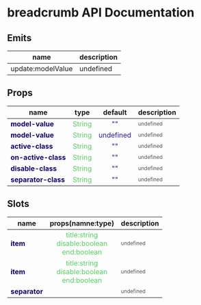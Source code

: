 # breadcrumb API Documentation



## Emits

| name | description |
| -------- | ------- |
| update:modelValue | undefined |



## Props

| <div style="font-weight: bold;font-size:16px">name</div> | type | default | description |
| -------- | ------- | ------- | ------- |
| <div style="color : #100069FF;font-weight: bold;">    model-value</div> | <div style="color : #55CF65FF; text-align: center"> String</div> |<div style="color : #241891FF; text-align: center"> "" </div> | <div style="color : #505050FF;font-size: 12px">undefined</div> |
| <div style="color : #100069FF;font-weight: bold;">    model-value</div> | <div style="color : #55CF65FF; text-align: center"> String</div> |<div style="color : #241891FF; text-align: center">undefined</div> | <div style="color : #505050FF;font-size: 12px">undefined</div> |
| <div style="color : #100069FF;font-weight: bold;">    active-class </div> | <div style="color : #55CF65FF; text-align: center"> String</div> |<div style="color : #241891FF; text-align: center"> "" </div> | <div style="color : #505050FF;font-size: 12px">undefined</div> |
| <div style="color : #100069FF;font-weight: bold;">    on-active-class </div> | <div style="color : #55CF65FF; text-align: center"> String</div> |<div style="color : #241891FF; text-align: center"> "" </div> | <div style="color : #505050FF;font-size: 12px">undefined</div> |
| <div style="color : #100069FF;font-weight: bold;">    disable-class </div> | <div style="color : #55CF65FF; text-align: center"> String</div> |<div style="color : #241891FF; text-align: center"> "" </div> | <div style="color : #505050FF;font-size: 12px">undefined</div> |
| <div style="color : #100069FF;font-weight: bold;">    separator-class </div> | <div style="color : #55CF65FF; text-align: center"> String</div> |<div style="color : #241891FF; text-align: center"> ""</div> | <div style="color : #505050FF;font-size: 12px">undefined</div> |



## Slots
| <div style="font-weight: bold;font-size:16px">name</div> | props(namne:type) | description |
| -------- | ------- | ------- |
| <div style="color : #100069FF;font-weight: bold;">    item</div> | <div style="color : #55CF65FF; text-align: center">title:string<br/>disable:boolean<br/>end:boolean<br/></div> |<div style="color : #505050FF;font-size: 12px">undefined</div> |
| <div style="color : #100069FF;font-weight: bold;">    item</div> | <div style="color : #55CF65FF; text-align: center">title:string<br/>disable:boolean<br/>end:boolean<br/></div> |<div style="color : #505050FF;font-size: 12px">undefined</div> |
| <div style="color : #100069FF;font-weight: bold;">    separator</div> | <div style="color : #55CF65FF; text-align: center"><br/></div> |<div style="color : #505050FF;font-size: 12px">undefined</div> |

